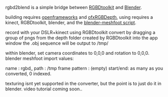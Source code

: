 rgbd2blend is a simple bridge between [RGBDtoolkit](http://rgbdtoolkit.com/) and [Blender](http://www.blender.org/). 

building requires [openframeworks](https://github.com/openframeworks/openFrameworks) and [ofxRGBDepth](https://github.com/obviousjim/),
using requires a kinect, RGBDtoolkit, blender, and the [blender-meshfoot script](http://blenderartists.org/forum/showthread.php?252844-Script-Meshfoot-OBJ-Sequence-Manager-%28For-Blender-2.6.2%29). 

record with your DSLR+kinect using RGBDtoolkit
convert by dragging a group of pngs from the depth folder created by RGBDtoolkit into the app window
the .obj sequence will be output to /tmp/

within blender, set camera coordinates to 0,0,0 and rotation to 0,0,0.
blender meshfoot import values:

name : rgbd_
path : /tmp
frame pattern : (empty)
start/end: as many as you converted, 0 indexed.


texturing isnt yet supported in the converter, but the point is to just do it in blender.
video tutorial coming soon..
   


